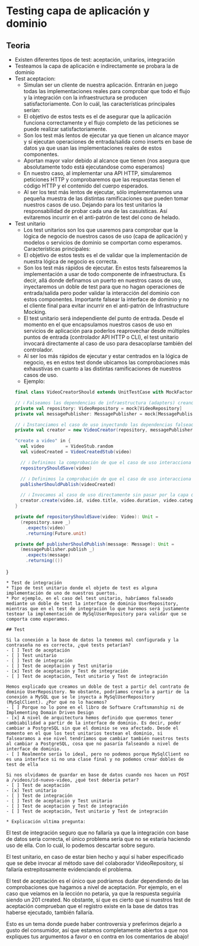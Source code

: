 # Testing capa de aplicación y dominio

## Teoria

* Existen diferentes tipos de test: aceptación, unitarios, integración
* Testeamos la capa de aplicación e indirectamente se probara la de dominio
* Test aceptacion:
  * Simulan ser un cliente de nuestra aplicación. Entrarán en juego todas las implementaciones reales para comprobar que todo el flujo y la integración con la infraestructura se producen satisfactoriamente. Con lo cuál, las características principales serían:
  * El objetivo de estos tests es el de asegurar que la aplicación funciona correctamente y el flujo completo de las peticiones se puede realizar satisfactoriamente.
  * Son los test más lentos de ejecutar ya que tienen un alcance mayor y sí ejecutan operaciones de entrada/salida como inserts en base de datos ya que usan las implementaciones reales de estos componentes.
  * Aportan mayor valor debido al alcance que tienen (nos asegura que absolutamente todo está ejecutandose como esperamos)
  * En nuestro caso, al implementar una API HTTP, simularemos peticiones HTTP y comprobaremos que las respuestas tienen el código HTTP y el contenido del cuerpo esperados.
  * Al ser los test más lentos de ejecutar, sólo implementaremos una pequeña muestra de las distintas ramificaciones que pueden tomar nuestros casos de uso. Dejando para los test unitarios la responsabilidad de probar cada una de las casuísticas. Así evitaremos incurrir en el anti-patrón de test del cono de helado.
* Test unitario
  * Los test unitarios son los que usaremos para comprobar que la lógica de negocio de nuestros casos de uso (capa de aplicación) y modelos o servicios de dominio se comportan como esperamos. Características principales:
  * El objetivo de estos tests es el de validar que la implementación de nuestra lógica de negocio es correcta.
  * Son los test más rápidos de ejecutar. En estos tests falsearemos la implementación a usar de todo componente de infraestructura. Es decir, allá donde definamos un puerto en nuestros casos de uso, inyectaremos un doble de test para que no hagan operaciones de entrada/salida pero poder validar la interacción del dominio con estos componentes. Importante falsear la interface de dominio y no el cliente final para evitar incurrir en el anti-patrón de Infrastructure Mocking.
  * El test unitario será independiente del punto de entrada. Desde el momento en el que encapsulamos nuestros casos de uso en servicios de aplicación para poderlos reaprovechar desde múltiples puntos de entrada (controlador API HTTP o CLI), el test unitario invocará directamente al caso de uso para desacoplarse también del controlador.
  * Al ser los más rápidos de ejecutar y estar centrados en la lógica de negocio, es en estos test donde ubicamos las comprobaciones más exhaustivas en cuanto a las distintas ramificaciones de nuestros casos de uso.
  * Ejemplo:
  ```scala
  final class VideoCreatorShould extends UnitTestCase with MockFactory {

  // ℹ️ Falseamos las dependencias de infraestructura (adapters) creando un doble de test de la interface de dominio (ports)
  private val repository: VideoRepository = mock[VideoRepository]
  private val messagePublisher: MessagePublisher = mock[MessagePublisher]

  // ℹ️ Instanciamos el caso de uso inyectando las dependencias falseadas
  private val creator = new VideoCreator(repository, messagePublisher)

  "create a video" in {
    val video        = VideoStub.random
    val videoCreated = VideoCreatedStub(video)

    // ℹ️ Definimos la comprobación de que el caso de uso interacciona con el repositorio guardando nuestro vídeo
    repositoryShouldSave(video)

    // ℹ️ Definimos la comprobación de que el caso de uso interacciona con el publicador de eventos publicando el evento de vídeo creado
    publisherShouldPublish(videoCreated)

    // ℹ️ Invocamos al caso de uso directamente sin pasar por la capa del controlador y esperamos que se ejecute satisfactoriamente y con las interacciones previamente definidas
    creator.create(video.id, video.title, video.duration, video.category).shouldBe(())
  }

  private def repositoryShouldSave(video: Video): Unit =
    (repository.save _)
      .expects(video)
      .returning(Future.unit)

  private def publisherShouldPublish(message: Message): Unit =
    (messagePublisher.publish _)
      .expects(message)
      .returning(())
}
  ```
* Test de integración
  * Tipo de test unitario donde el objeto de test es alguna implementación de uno de nuestros puertos.
  * Por ejemplo, en el caso del test unitario, habríamos falseado mediante un doble de test la interface de dominio UserRepository, mientras que en el test de integración lo que haremos será justamente testear la implementación de MySqlUserRepository para validar que se comporta como esperamos.
  
 ## Test
 
 Si la conexión a la base de datos la tenemos mal configurada y la contraseña no es correcta, ¿qué tests petarían?
- [ ] Test de aceptación
- [ ] Test unitario
- [ ] Test de integración
- [ ] Test de aceptación y Test unitario
- [x] Test de aceptación y Test de integración
- [ ] Test de aceptación, Test unitario y Test de integración

Hemos explicado que creamos un doble de test a partir del contrato de dominio UserRepository. No obstante, podríamos crearlo a partir de la conexión a MySQL que se le inyecta a MySqlUserRepository (MySqlClient). ¿Por qué no lo hacemos?
- [ ] Porque no lo pone en el libro de Software Craftsmanship ni de Implementing Domain Driven Design
- [x] A nivel de arquitectura hemos definido que queremos tener cambiabilidad a partir de la interface de dominio. Es decir, poder cambiar a PostgreSQL sin que el dominio se vea afectado. Desde el momento en el que los test unitarios testean el dominio, si falsearamos a ese nivel tendríamos que cambiar también nuestros tests al cambiar a PostgreSQL, cosa que no pasaría falseando a nivel de interface de dominio.
- [ ] Realmente sería lo ideal, pero no podemos porque MySqlClient no es una interface si no una clase final y no podemos crear dobles de test de ella

Si nos olvidamos de guardar en base de datos cuando nos hacen un POST a /videos/id-nuevo-video, ¿qué test debería petar?
- [ ] Test de aceptación
- [x] Test unitario
- [ ] Test de integración
- [ ] Test de aceptación y Test unitario
- [ ] Test de aceptación y Test de integración
- [ ] Test de aceptación, Test unitario y Test de integración

* Explicación ultima pregunta:
```
El test de integración seguro que no fallaría ya que la integración con base de datos sería correcta, el único problema sería que no se estaría haciendo uso de ella. Con lo cuál, lo podemos descartar sobre seguro.

El test unitario, en caso de estar bien hecho y aquí sí haber especificado que se debe invocar al método save del colaborador VideoRepository, sí fallaría estrepitosamente evidenciando el problema.

El test de aceptación es el único que podríamos dudar dependiendo de las comprobaciones que hagamos a nivel de aceptación. Por ejemplo, en el caso que veíamos en la lección no petaría, ya que la respuesta seguiría siendo un 201 created. No obstante, sí que es cierto que si nuestros test de aceptación comprueban que el registro existe en la base de datos tras haberse ejecutado, también fallaría.

Esto es un tema donde puede haber controversia y preferimos dejarlo a gusto del consumidor, así que estamos completamente abiertos a que nos expliques tus argumentos a favor o en contra en los comentarios de abajo!
```
